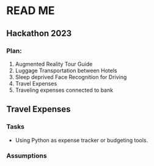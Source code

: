 # READ ME
## Hackathon 2023
### Plan: 
1. Augmented Reality Tour Guide
2. Luggage Transportation between Hotels
3. Sleep deprived Face Recognition for Driving
4. Travel Expenses
5. Traveling expenses connected to bank


## Travel Expenses
### Tasks
- Using Python as expense tracker or budgeting tools.
### Assumptions
